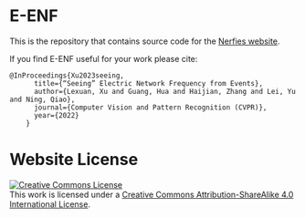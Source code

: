 # E-ENF

This is the repository that contains source code for the [Nerfies website](https://nerfies.github.io).

If you find E-ENF useful for your work please cite:
```
@InProceedings{Xu2023seeing,
      title={“Seeing” Electric Network Frequency from Events},
      author={Lexuan, Xu and Guang, Hua and Haijian, Zhang and Lei, Yu and Ning, Qiao},
      journal={Computer Vision and Pattern Recognition (CVPR)},
      year={2022}
    }
```

# Website License
<a rel="license" href="http://creativecommons.org/licenses/by-sa/4.0/"><img alt="Creative Commons License" style="border-width:0" src="https://i.creativecommons.org/l/by-sa/4.0/88x31.png" /></a><br />This work is licensed under a <a rel="license" href="http://creativecommons.org/licenses/by-sa/4.0/">Creative Commons Attribution-ShareAlike 4.0 International License</a>.
